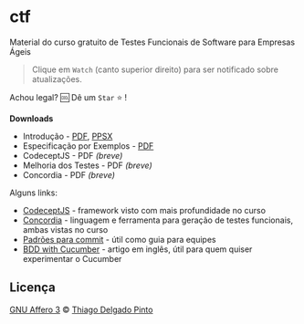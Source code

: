 # ctf
Material do curso gratuito de Testes Funcionais de Software para Empresas Ágeis

> Clique em `Watch` (canto superior direito) para ser notificado sobre atualizações.

Achou legal? 🆒 Dê um `Star` ⭐ !

**Downloads**
- Introdução - [PDF](https://github.com/thiagodp/ctf/raw/master/slides/ctf-introducao.pdf), [PPSX](https://github.com/thiagodp/ctf/raw/master/slides/ctf-introducao.ppsx)
- Especificação por Exemplos - [PDF](https://github.com/thiagodp/ctf/raw/master/slides/ctf-especificacao-por-exemplos.pdf)
- CodeceptJS - PDF *(breve)*
- Melhoria dos Testes - PDF *(breve)*
- Concordia - PDF *(breve)*


Alguns links:

- [CodeceptJS](https://codecept.io) - framework visto com mais profundidade no curso
- [Concordia](http://concordialang.org) - linguagem e ferramenta para geração de testes funcionais, ambas vistas no curso
- [Padrões para commit](https://github.com/thiagodp/commitment) - útil como guia para equipes
- [BDD with Cucumber](https://www.sitepoint.com/bdd-javascript-cucumber-gherkin/) - artigo em inglês, útil para quem quiser experimentar o Cucumber

## Licença

[GNU Affero 3](LICENCE) © [Thiago Delgado Pinto](https://github.com/thiagodp)
